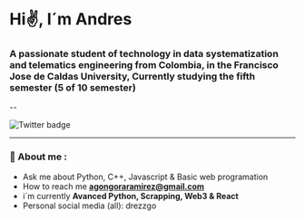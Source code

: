 <div id="header" aling="center">
    <h1 aling="center">Hi✌️, I´m Andres</h1>
    <h3 aling="center">A passionate student of technology in data systematization and telematics engineering
        from Colombia, in the Francisco Jose de Caldas University, Currently studying the fifth semester (5 of 10 semester)
    </h3>
</div>

--

<div id="badges" aling="center"
    <a href="https://twitter.com/drezzgo" target="_blank">
        <img src="https://img.shields.io/twitter/url?color=blue&label=twitter&logo=Twitter&style=for-the-badge&url=https%3A%2F%2Fmobile.twitter.com%2Fdrezzgo" 
        alt="Twitter badge"/>
    </a>
</div>

---

### 🐲 About me :
- Ask me about Python, C++, Javascript & Basic web programation
- How to reach me **agongoraramirez@gmail.com**
- i´m currently **Avanced Python, Scrapping, Web3 & React**
- Personal social media (all): drezzgo
